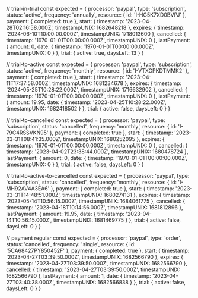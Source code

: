 // trial-in-trial
const expected = {
  processor: 'paypal',
  type: 'subscription',
  status: 'active',
  frequency: 'annually',
  resource: { id: 'I-HG5K7XD0BVPJ' },
  payment: { completed: true },
  start: { timestamp: '2023-04-28T02:16:58.000Z', timestampUNIX: 1682648218 },
  expires: { timestamp: '2024-06-10T10:00:00.000Z', timestampUNIX: 1718013600 },
  cancelled: { timestamp: '1970-01-01T00:00:00.000Z', timestampUNIX: 0 },
  lastPayment: {
    amount: 0,
    date: { timestamp: '1970-01-01T00:00:00.000Z', timestampUNIX: 0 }
  },
  trial: { active: true, daysLeft: 13 }
}

// trial-to-active
const expected = {
  processor: 'paypal',
  type: 'subscription',
  status: 'active',
  frequency: 'monthly',
  resource: { id: 'I-VTXGPKDTMMK2' },
  payment: { completed: true },
  start: { timestamp: '2023-04-11T17:37:58.000Z', timestampUNIX: 1681234678 },
  expires: { timestamp: '2024-05-25T10:28:22.000Z', timestampUNIX: 1716632902 },
  cancelled: { timestamp: '1970-01-01T00:00:00.000Z', timestampUNIX: 0 },
  lastPayment: {
    amount: 19.95,
    date: { timestamp: '2023-04-25T10:28:22.000Z', timestampUNIX: 1682418502 }
  },
  trial: { active: false, daysLeft: 0 }
}

// trial-to-cancelled
const expected = {
  processor: 'paypal',
  type: 'subscription',
  status: 'cancelled',
  frequency: 'monthly',
  resource: { id: 'I-79C4RSSVKN95' },
  payment: { completed: true },
  start: { timestamp: '2023-03-31T08:41:35.000Z', timestampUNIX: 1680252095 },
  expires: { timestamp: '1970-01-01T00:00:00.000Z', timestampUNIX: 0 },
  cancelled: { timestamp: '2023-04-02T23:38:44.000Z', timestampUNIX: 1680478724 },
  lastPayment: {
    amount: 0,
    date: { timestamp: '1970-01-01T00:00:00.000Z', timestampUNIX: 0 }
  },
  trial: { active: false, daysLeft: 0 }
}

// trial-to-active-to-cancelled
const expected = {
  processor: 'paypal',
  type: 'subscription',
  status: 'cancelled',
  frequency: 'monthly',
  resource: { id: 'I-MH92AV4A3EA6' },
  payment: { completed: true },
  start: { timestamp: '2023-03-31T14:48:51.000Z', timestampUNIX: 1680274131 },
  expires: { timestamp: '2023-05-14T10:56:15.000Z', timestampUNIX: 1684061775 },
  cancelled: { timestamp: '2023-04-18T10:14:56.000Z', timestampUNIX: 1681812896 },
  lastPayment: {
    amount: 19.95,
    date: { timestamp: '2023-04-14T10:56:15.000Z', timestampUNIX: 1681469775 }
  },
  trial: { active: false, daysLeft: 0 }
}

// payment regular
const expected = {
  processor: 'paypal',
  type: 'order',
  status: 'cancelled',
  frequency: 'single',
  resource: { id: '5CA68427PY850452F' },
  payment: { completed: true },
  start: { timestamp: '2023-04-27T03:39:50.000Z', timestampUNIX: 1682566790 },
  expires: { timestamp: '2023-04-27T03:39:50.000Z', timestampUNIX: 1682566790 },
  cancelled: { timestamp: '2023-04-27T03:39:50.000Z', timestampUNIX: 1682566790 },
  lastPayment: {
    amount: 1,
    date: { timestamp: '2023-04-27T03:40:38.000Z', timestampUNIX: 1682566838 }
  },
  trial: { active: false, daysLeft: 0 }
}
